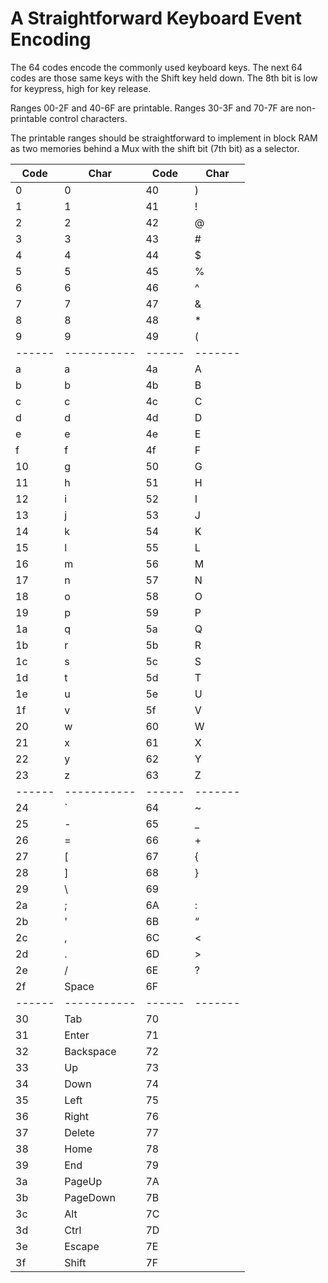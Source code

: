 # A Straightforward Keyboard Event Encoding

The 64 codes encode the commonly used keyboard keys.
The next 64 codes are those same keys with the Shift key held down.
The 8th bit is low for keypress, high for key release.

Ranges 00-2F and 40-6F are printable.
Ranges 30-3F and 70-7F are non-printable control characters.

The printable ranges should be straightforward to implement in
block RAM as two memories behind a Mux with the shift bit (7th bit)
as a selector.

| Code | Char      | Code | Char  |
| ---- | --------- | ---- | ----- |
| 0    | 0         | 40   | )     |
| 1    | 1         | 41   | !     |
| 2    | 2         | 42   | @     |
| 3    | 3         | 43   | #     |
| 4    | 4         | 44   | $     |
| 5    | 5         | 45   | %     |
| 6    | 6         | 46   | ^     |
| 7    | 7         | 47   | &     |
| 8    | 8         | 48   | *     |
| 9    | 9         | 49   | (     |
|------|-----------|------|-------|
| a    | a         | 4a   | A     |
| b    | b         | 4b   | B     |
| c    | c         | 4c   | C     |
| d    | d         | 4d   | D     |
| e    | e         | 4e   | E     |
| f    | f         | 4f   | F     |
| 10   | g         | 50   | G     |
| 11   | h         | 51   | H     |
| 12   | i         | 52   | I     |
| 13   | j         | 53   | J     |
| 14   | k         | 54   | K     |
| 15   | l         | 55   | L     |
| 16   | m         | 56   | M     |
| 17   | n         | 57   | N     |
| 18   | o         | 58   | O     |
| 19   | p         | 59   | P     |
| 1a   | q         | 5a   | Q     |
| 1b   | r         | 5b   | R     |
| 1c   | s         | 5c   | S     |
| 1d   | t         | 5d   | T     |
| 1e   | u         | 5e   | U     |
| 1f   | v         | 5f   | V     |
| 20   | w         | 60   | W     |
| 21   | x         | 61   | X     |
| 22   | y         | 62   | Y     |
| 23   | z         | 63   | Z     |
|------|-----------|------|-------|
| 24   | `         | 64   | ~     |
| 25   | -         | 65   | _     |
| 26   | =         | 66   | +     |
| 27   | [         | 67   | {     |
| 28   | ]         | 68   | }     |
| 29   | \         | 69   | |     |
| 2a   | ;         | 6A   | :     |
| 2b   | '         | 6B   | “     |
| 2c   | ,         | 6C   | <     |
| 2d   | .         | 6D   | >     |
| 2e   | /         | 6E   | ?     |
| 2f   | Space     | 6F   |       |
|------|-----------|------|-------|
| 30   | Tab       | 70   |       |
| 31   | Enter     | 71   |       |
| 32   | Backspace | 72   |       |
| 33   | Up        | 73   |       |
| 34   | Down      | 74   |       |
| 35   | Left      | 75   |       |
| 36   | Right     | 76   |       |
| 37   | Delete    | 77   |       |
| 38   | Home      | 78   |       |
| 39   | End       | 79   |       |
| 3a   | PageUp    | 7A   |       |
| 3b   | PageDown  | 7B   |       |
| 3c   | Alt       | 7C   |       |
| 3d   | Ctrl      | 7D   |       |
| 3e   | Escape    | 7E   |       |
| 3f   | Shift     | 7F   |       |
